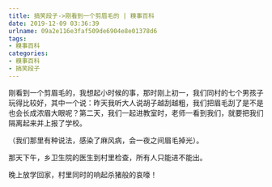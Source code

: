 ```yaml
---
title: 搞笑段子->刚看到一个剪眉毛的 | 糗事百科
date: 2019-12-09 03:36:39
urlname: 09a2e116e3faf509de6904e8e01378d6
tags: 
- 糗事百科
categories:
- 糗事百科
- 搞笑段子
---
```

刚看到一个剪眉毛的，我想起小时候的事，那时刚上初一，我们同村的七个男孩子玩得比较好，其中一个说：昨天我听大人说胡子越刮越粗，我们把眉毛刮了是不是也会长成浓眉大眼呢？第二天，我们一起进教室时，老师一看到我们，就要把我们隔离起来并上报了学校。

（我们那里有种说法，感染了麻风病，会一夜之间眉毛掉光）。

那天下午，乡卫生院的医生到村里检查，所有人只能进不能出。

晚上放学回家，村里同时的响起杀猪般的哀嚎！


